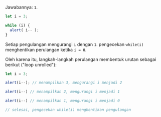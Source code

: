 Jawabannya: `1`.

```js run
let i = 3;

while (i) {
  alert( i-- );
}
```

Setiap pengulangan mengurangi `i`  dengan `1`. pengecekan `while(i)` menghentikan perulangan ketika `i = 0`.

Oleh karena itu, langkah-langkah perulangan membentuk urutan sebagai berikut ("loop unrolled"):

```js
let i = 3;

alert(i--); // menampilkan 3, mengurangi i menjadi 2

alert(i--) // menampilkan 2, mengurangi i menjadi 1

alert(i--) // menampilkan 1, mengurangi i menjadi 0

// selesai, pengecekan while(i) menghentikan pengulangan
```
